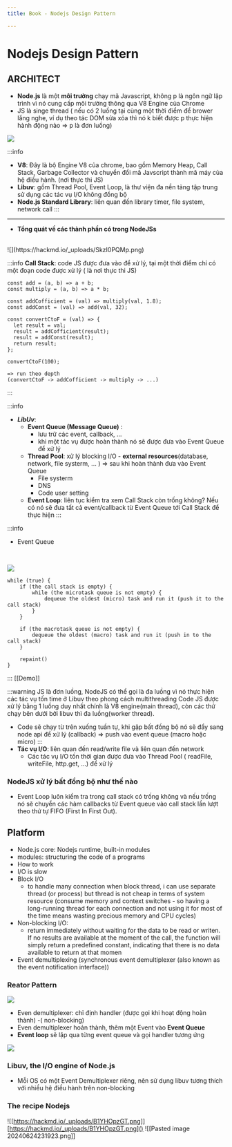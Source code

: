 ```yaml
---
title: Book - Nodejs Design Pattern

---
```


# Nodejs Design Pattern

## ARCHITECT
- **Node.js** là một **môi trường** chạy mã Javascript, không p là ngôn ngữ lập trình vì nó cung cấp môi trường thông qua V8 Engine của Chrome
- JS là singe thread ( nếu có 2 luồng tại cùng một thời điểm để brower lắng nghe, ví dụ theo tác DOM sửa xóa thì nó k biết được p thực hiện hành động nào => p là đơn luồng)

![](https://hackmd.io/_uploads/SJTS5DQMa.png)

:::info
- **V8**: Đây là bộ Engine V8 của chrome, bao gồm Memory Heap, Call Stack, Garbage Collector và chuyển đổi mã Javscript thành mã máy của hệ điều hành. (nơi thực thi JS)
- **Libuv**: gồm Thread Pool, Event Loop, là thư viện đa nền tảng tập trung sử dụng các tác vụ I/O không đồng bộ
- **Node.js Standard Library**: liên quan đến library timer, file system, network call
:::

---

- **Tổng quát về các thành phần có trong NodeJSs**
<br/>
![](https://hackmd.io/_uploads/SkzI0PQMp.png)

:::info
**Call Stack**: code JS được đưa vào để xử lý, tại một thời điểm chỉ có một đoạn code được xử lý ( là nơi thực thi JS)
```javascript=
const add = (a, b) => a + b;
const multiply = (a, b) => a * b;

const addCofficient = (val) => multiply(val, 1.8);
const addConst = (val) => add(val, 32);

const convertCtoF = (val) => {
  let result = val;
  result = addCofficient(result);
  result = addConst(result);
  return result;
};

convertCtoF(100);

=> run theo depth 
(convertCtoF -> addCofficient -> multiply -> ...)
```
:::

:::info
- ***LibUv***:
    - **Event Queue (Message Queue)** : 
        - lưu trữ các event, callback, ...
        - khi một tác vụ được hoàn thành nó sẽ được đưa vào Event Queue để xử lý
    - **Thread Pool**: xử lý blocking I/O - **external resources**(database, network, file systerm, ... ) => sau khi hoàn thành đưa vào Event Queue
        - File systerm
        - DNS
        - Code user setting
   - **Event Loop**: liên tục kiểm tra xem Call Stack còn trống không? Nếu có nó sẽ đưa tất cả event/callback từ Event Queue tới Call Stack để thực hiện
:::



:::info
- Event Queue
<br/>

![](https://hackmd.io/_uploads/r1ezJi4Ga.png)
```javascript=
while (true) {
    if (the call stack is empty) {
        while (the microtask queue is not empty) {
            dequeue the oldest (micro) task and run it (push it to the call stack)
        }
    }
    
    if (the macrotask queue is not empty) {
        dequeue the oldest (macro) task and run it (push in to the call stack)
    }
    
    repaint()
}
```

:::
[[Demo]]

:::warning
JS là đơn luồng, NodeJS có thể gọi là đa luồng vì nó thực hiện các tác vụ tốn time ở Libuv theo phong cách multithreading
Code JS được xử lý bằng 1 luồng duy nhất chính là V8 engine(main thread), còn các thứ chạy bên dưới bởi libuv thì đa luồng(worker thread).

- Code sẽ chạy từ trên xuống tuần tự, khi gặp bất đồng bộ nó sẽ đẩy sang node api để xử lý (callback) => push vào event queue (macro hoặc micro)
:::
- **Tác vụ I/O**: liên quan đến read/write file và liên quan đến network
    - Các tác vụ I/O tốn thời gian được đưa vào Thread Pool ( readFile, writeFile, http.get, ...) để xử lý


### NodeJS xử lý bất đồng bộ như thế nào
- Event Loop luôn kiểm tra trong call stack có trống không và nếu trống nó sẽ chuyển các hàm callbacks từ Event queue vào call stack lần lượt theo thứ tự FIFO (First In First Out).





## Platform
- Node.js core: Nodejs runtime, built-in modules
- modules: structuring the code of a programs
- How to work
- I/O is slow
- Block I/O
    - to handle many connection when block thread, i can use separate thread (or process) but thread is not cheap in terms of system resource (consume memory and context switches - so having a long-running thread for each connection and not using it for most of the time means wasting precious memory and CPU cycles)
- Non-blocking I/O:
    - return immediately without waiting for the data to be read or writen. If no results are available at the moment of the call, the function will simply return a predefined constant, indicating that there is no data available to return at that momen
- Event demultiplexing (synchronous event demultiplexer (also known as the event notification interface))
### Reator Pattern
![](https://hackmd.io/_uploads/rksWXXzMa.png)

- Even demultiplexer: chỉ định handler (được gọi khi hoạt động hoàn thành) -( non-blocking)
- Even demultiplexer hoản thành, thêm một Event vào **Event Queue**
- **Event loop** sẽ lặp qua từng event queue và gọi handler tương ứng

![](https://hackmd.io/_uploads/HyjhcXzfT.png)

### Libuv, the I/O engine of Node.js
- Mỗi OS có một Event Demultiplexer riêng, nên sử dụng libuv tương thích với nhiều hệ điều hành trên non-blocking 
### The recipe Nodejs

![[https://hackmd.io/_uploads/B1YHOpzGT.png]]
[https://hackmd.io/_uploads/B1YHOpzGT.png]()
![[Pasted image 20240624231923.png]]